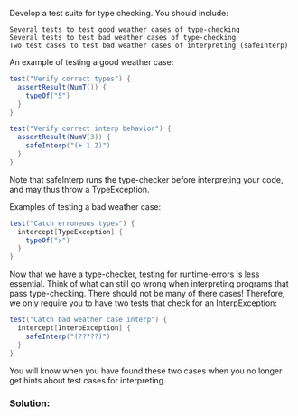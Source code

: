 Develop a test suite for type checking. You should include:

    Several tests to test good weather cases of type-checking
    Several tests to test bad weather cases of type-checking
    Two test cases to test bad weather cases of interpreting (safeInterp)

An example of testing a good weather case:
```scala
test("Verify correct types") {
  assertResult(NumT()) {
    typeOf("5")
  }
}

test("Verify correct interp behavior") {
  assertResult(NumV(3)) {
    safeInterp("(+ 1 2)")
  }
}
```
Note that safeInterp runs the type-checker before interpreting your code, and may thus throw a TypeException.

Examples of testing a bad weather case:
```scala
test("Catch erroneous types") {
  intercept[TypeException] {
    typeOf("x")
  }
}
```
Now that we have a type-checker, testing for runtime-errors is less essential. Think of what can still go wrong when interpreting programs that pass type-checking. There should not be many of there cases! Therefore, we only require you to have two tests that check for an InterpException:
```scala
test("Catch bad weather case interp") {
  intercept[InterpException] {
    safeInterp("(?????)")
  }
}
```
You will know when you have found these two cases when you no longer get hints about test cases for interpreting.


### Solution:
```scala


```
